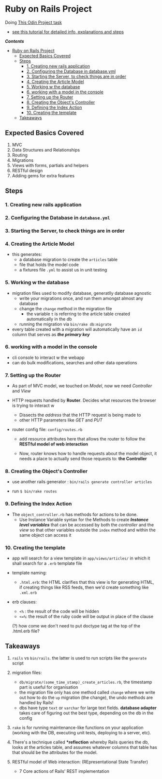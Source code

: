 # Ruby on Rails Project

Doing [This Odin Project task](https://www.theodinproject.com/courses/web-development-101/lessons/ruby-on-rails?ref=lnav#assignment)

- [see this tutorial for detailed info, explanations and steps](http://tutorials.jumpstartlab.com/projects/blogger.html)

**_Contents_**

- [Ruby on Rails Project](#ruby-on-rails-project)
  - [Expected Basics Covered](#expected-basics-covered)
  - [Steps](#steps)
    - [1. Creating new rails application](#1-creating-new-rails-application)
    - [2. Configuring the Database in database.yml](#2-configuring-the-database-in-databaseyml)
    - [3. Starting the Server, to check things are in order](#3-starting-the-server-to-check-things-are-in-order)
    - [4. Creating the Article Model](#4-creating-the-article-model)
    - [5. Working w the database](#5-working-w-the-database)
    - [6. working with a model in the console](#6-working-with-a-model-in-the-console)
    - [7. Setting up the Router](#7-setting-up-the-router)
    - [8. Creating the Object's Controller](#8-creating-the-objects-controller)
    - [9. Defining the Index Action](#9-defining-the-index-action)
    - [10. Creating the template](#10-creating-the-template)
  - [Takeaways](#takeaways)

## Expected Basics Covered

1. MVC
2. Data Structures and Relationships
3. Routing
4. Migrations
5. Views with forms, partials and helpers
6. RESTful design
7. Adding gems for extra features

## Steps

### 1. Creating new rails application

### 2. Configuring the Database in `database.yml`

### 3. Starting the Server, to check things are in order

### 4. Creating the Article Model

- this generates:
  - a database migration to create the `articles` table
  - file that holds the model code
  - a fixtures file `.yml` to assist us in unit testing

### 5. Working w the database

- migration files used to modify database, generatlly database agnostic
  - write your migrations once, and run them amongst almost any database
  - change the `change` method in the migration file
    - the variable `t` is referring to the article table created automatically in the db
  - running the migration via `bin/rake db:migrate`
- every table created with a migration will automatically have an `id` column that serves as **_the primary key_**

### 6. working with a model in the console

- cli console to interact w the webapp
- can do bulk modifications, searches and other data operations

### 7. Setting up the Router

- As part of MVC model, we touched on _Model_, now we need _Controller_ and _View_
- HTTP requests handled by **Router**. Decides what resources the browser is trying to interact w

  - Dissects the _address_ that the HTTP request is being made to
  - other HTTP parameters like _GET_ and _PUT_

- router config file: `config/routes.rb`

  - add resource attributes here that allows the router to follow the **RESTful model of web interaction**

  - Now, router knows how to handle requests about the model object, it needs a place to actually send those requests to: **the Controller**

### 8. Creating the Object's Controller

- use another rails generator : `bin/rails generate controller articles`

- run `$ bin/rake routes`

### 9. Defining the Index Action

- The `object_controller.rb` has methods for actions to be done.
  - Use Instance Variable syntax for the Methods to create **_Instance level variables_** that can be accessed by both the _controller_ and the _view_ so that other variables outside the `index` method and within the same object can access it

### 10. Creating the template

- app will search for a view template in `app/views/articles/` in which it shall search for a `.erb` template file
- template naming:
  - `.html.erb`: the HTML clarifies that this view is for generating HTML, if creating things like RSS feeds, then we'd create something like `.xml.erb`

- erb clauses:
  - `<%` : the result of the code will be hidden
  - `<=%`: the result of the ruby code will be output in place of the clause
  
  (?) how come we don't need to put doctype tag at the top of the .html.erb file?


## Takeaways

1. `rails` vs `bin/rails`. the latter is used to run scripts like the `generate` script

2. migration files:

   - `db/migrate/(some_time_stamp)_create_articles.rb`, the timestamp part is useful for organisation
   - the migration file only has one method called `change` where we write out how to do the `up` migration (the change), the undo methods are
     handled by Rails!
   - dbs have type `text` or `varchar` for large text fields. **database adapter** takes care of figuring out the best type, depending on the db in the config

3. `rake` is for running maintenance-like functions on your application (working with the DB, executing unit tests, deploying to a server, etc).

4. There's a technique called **\*reflection** whereby Rails queries the db, looks at the articles table, and assumes whatever columns that table has that should be the attributes for the model.

5. RESTful model of Web interaction: (REpresentational State Transfer)
   - 7 Core actions of Rails' REST implementation

